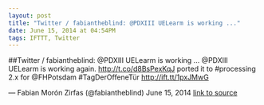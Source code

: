 ```yaml
---
layout: post
title: "Twitter / fabiantheblind: @PDXIII UELearm is working ..."
date: June 15, 2014 at 04:54PM
tags: IFTTT, Twitter
---
```

##Twitter / fabiantheblind: @PDXIII UELearm is working ...
@PDXIII UELearm is working again. http://t.co/d8BsPexKqJ ported it to #processing 2.x for @FHPotsdam #TagDerOffeneTür http://ift.tt/1pxJMwG

— Fabian Morón Zirfas (@fabiantheblind) June 15, 2014
[link to source](http://ift.tt/1pxJMwJ) 
